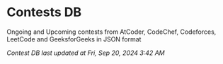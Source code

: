 # Contests DB

Ongoing and Upcoming contests from AtCoder, CodeChef, Codeforces, LeetCode and GeeksforGeeks in JSON format

*Contest DB last updated at Fri, Sep 20, 2024 3:42 AM*  
